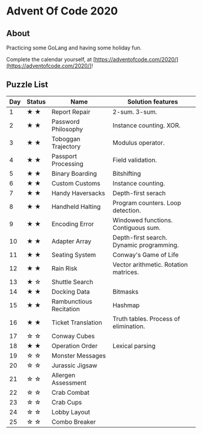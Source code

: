 # Advent Of Code 2020

## About

Practicing some GoLang and having some holiday fun.

Complete the calendar yourself, at [https://adventofcode.com/2020/](https://adventofcode.com/2020/)!

## Puzzle List

|Day   | Status  | Name                     |Solution features |
|------|---------|--------------------------|------------------|
| 1    | ★ ★     | Report Repair            | 2-sum. 3-sum.
| 2    | ★ ★     | Password Philosophy      | Instance counting. XOR.
| 3    | ★ ★     | Toboggan Trajectory      | Modulus operator.
| 4    | ★ ★     | Passport Processing      | Field validation.
| 5    | ★ ★     | Binary Boarding          | Bitshifting
| 6    | ★ ★     | Custom Customs           | Instance counting.
| 7    | ★ ★     | Handy Haversacks         | Depth-first serach
| 8    | ★ ★     | Handheld Halting         | Program counters. Loop detection.
| 9    | ★ ★     | Encoding Error           | Windowed functions. Contiguous sum.
| 10   | ★ ★     | Adapter Array            | Depth-first search. Dynamic programming.
| 11   | ★ ★     | Seating System           | Conway's Game of Life
| 12   | ★ ★     | Rain Risk                | Vector arithmetic. Rotation matrices.
| 13   | ★ ☆     | Shuttle Search           |
| 14   | ★ ★     | Docking Data             | Bitmasks
| 15   | ★ ★     | Rambunctious Recitation  | Hashmap
| 16   | ★ ★     | Ticket Translation       | Truth tables. Process of elimination.
| 17   | ☆ ☆     | Conway Cubes             |
| 18   | ★ ★     | Operation Order          | Lexical parsing
| 19   | ☆ ☆     | Monster Messages         |
| 20   | ☆ ☆     | Jurassic Jigsaw          |
| 21   | ☆ ☆     | Allergen Assessment      |
| 22   | ☆ ☆     | Crab Combat              |
| 23   | ☆ ☆     | Crab Cups                |
| 24   | ☆ ☆     | Lobby Layout             |
| 25   | ☆ ☆     | Combo Breaker            |